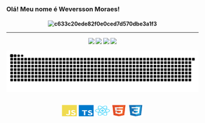 ### Olá! Meu nome é Weversson Moraes!

<h4 align="center">
 
![c633c20ede82f0e0ced7d570dbe3a1f3](https://user-images.githubusercontent.com/70382532/138322189-2db8df52-9dcb-40a0-88a8-c365466bd33d.gif)

<hr>
 
<div> 
  <a href="https://instagram.com/wnmoraess" target="_blank"><img src="https://img.shields.io/badge/-Instagram-%23E4405F?style=for-the-badge&logo=instagram&logoColor=white" target="_blank"></a>
 <a href= "mailto:wnzn98@outlook.com" target="_blank"><img src="https://img.shields.io/badge/Microsoft_Outlook-0078D4?style=for-the-badge&logo=microsoft-outlook&logoColor=white" target="_blank"></a> 
  <a href = "mailto:weverssonsouza98@gmail.com"><img src="https://img.shields.io/badge/-Gmail-%23333?style=for-the-badge&logo=gmail&logoColor=white" target="_blank"></a>
  <a href="https://www.linkedin.com/in/weversson-moraes-647760228" target="_blank"><img src="https://img.shields.io/badge/-LinkedIn-%230077B5?style=for-the-badge&logo=linkedin&logoColor=white" target="_blank"></a>
  
  ![Snake animation](https://github.com/wnmoraess/wnmoraess/blob/output/github-contribution-grid-snake.svg)
  
 <div style="display: inline_block"><br>
  <img align="center" alt="w-Js" height="30" width="40" src="https://raw.githubusercontent.com/devicons/devicon/master/icons/javascript/javascript-plain.svg">
  <img align="center" alt="w-Ts" height="30" width="40" src="https://raw.githubusercontent.com/devicons/devicon/master/icons/typescript/typescript-plain.svg">
  <img align="center" alt="w-React" height="30" width="40" src="https://raw.githubusercontent.com/devicons/devicon/master/icons/react/react-original.svg">
  <img align="center" alt="w-HTML" height="30" width="40" src="https://raw.githubusercontent.com/devicons/devicon/master/icons/html5/html5-original.svg">
  <img align="center" alt="w-CSS" height="30" width="40" src="https://raw.githubusercontent.com/devicons/devicon/master/icons/css3/css3-original.svg">
</div>
 
  </div>
